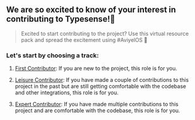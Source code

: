 ## We are so excited to know of your interest in contributing to Typesense!🎉 
> Excited to start contributing to the project? Use this virtual resource pack and spread the excitement using #AviyelOS 🥁 

### Let's start by choosing a track:

1) [First Contributor](first-contributor.md): If you are new to the project, this role is for you.

2) [Leisure Contributor](leisure-contributor.md): If you have made a couple of contributions to this project in the past but are still getting comfortable with the codebase and other integrations, this role is for you.

3) [Expert Contributor](expert-contributor.md): If you have made multiple contributions to this project and are comfortable with the codebase, this role is for you.
